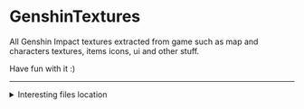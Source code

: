 # GenshinTextures
All Genshin Impact textures extracted from game such as map and characters textures, items icons, ui and other stuff.

Have fun with it :)

---

<details>
  <summary>Interesting files location</summary>
  
  * Characters textures
   ```
  /Texture2D/Avatar/[Character type]/[Weapon type]/[Character name]/Tex/
 ``` 
 (if texture is missing some parts remove alpha channel from file)
 
 * NPC textures
 ```
 /Texture2D/NPC/[NPC type or region]/ 
 ```
 
 * Map

 For models and terrain textures
 ```
 /Texture2D/Area/ 
 ```
 Md → Mondstadt 
 
 Ly → Liyue
 
 Still figuring out the rest 
 
 
 For base map texture and tint
 
 ```
 /Texture2D/BigWorldTerrain/ 
 ```
 
 For fog
 
 ```
 /Texture2D/BigWorld/ 
 ``` 
 
 * Characters cards
 ```
 /Texture2D/UI/AvatarIcon/ 
 ```

  * Chat stickers 
  ```
  /Texture2D/UI/EmotionIcon1~224/
  ```
  
  * Events tutorials and others textures
```
/Texture2D/UI/Activity/[Event name]/
```
Some textures are also in folders starting with Activty 
</details>
